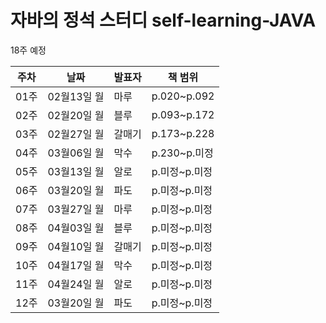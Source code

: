 # 자바의 정석 스터디 self-learning-JAVA
 
18주 예정 
 
|주차|날짜|발표자|책 범위|
|--|--|--|--|
|01주|02월13일 월|마루|p.020~p.092|
|02주|02월20일 월|블루|p.093~p.172|
|03주|02월27일 월|갈매기|p.173~p.228|
|04주|03월06일 월|막수|p.230~p.미정|
|05주|03월13일 월|알로|p.미정~p.미정|
|06주|03월20일 월|파도|p.미정~p.미정|
|07주|03월27일 월|마루|p.미정~p.미정|
|08주|04월03일 월|블루|p.미정~p.미정|
|09주|04월10일 월|갈매기|p.미정~p.미정|
|10주|04월17일 월|막수|p.미정~p.미정|
|11주|04월24일 월|알로|p.미정~p.미정|
|12주|03월20일 월|파도|p.미정~p.미정|

